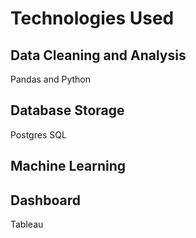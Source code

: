 # Technologies Used

## Data Cleaning and Analysis 
Pandas and Python

## Database Storage
Postgres SQL 

## Machine Learning 


## Dashboard 
Tableau 

